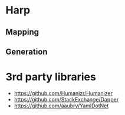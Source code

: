 # Harp

## Mapping

## Generation

# 3rd party libraries

- https://github.com/Humanizr/Humanizer
- https://github.com/StackExchange/Dapper
- https://github.com/aaubry/YamlDotNet

